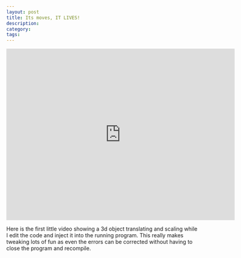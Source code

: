 ```yaml
---
layout: post
title: Its moves, IT LIVES!
description:
category:
tags:
---
```


<iframe width="600" height="450" src="http://www.youtube.com/embed/XLkUI89fgRI" frameborder="0">  </iframe>

Here is the first little video showing a 3d object translating and scaling while I edit the code and inject it into the running program. This really makes tweaking lots of fun as even the errors can be corrected without having to close the program and recompile.